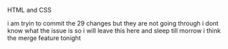 HTML and CSS 

i am tryin to commit the 29 changes but they are not going through
i dont know what the issue is
so i will leave this here
and sleep till morrow
i think the merge feature tonight

